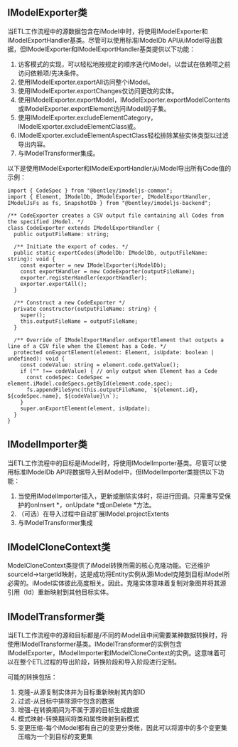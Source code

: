 ## IModelExporter类

当ETL工作流程中的源数据包含在iModel中时，将使用IModelExporter和IModelExportHandler基类。尽管可以使用标准IModelDb API从iModel导出数据，但IModelExporter和IModelExportHandler基类提供以下功能：

1. 访客模式的实现，可以轻松地按规定的顺序迭代iModel，以尝试在依赖项之前访问依赖项/先决条件。
2. 使用IModelExporter.exportAll访问整个iModel。
3. 使用IModelExporter.exportChanges仅访问更改的实体。
4. 使用IModelExporter.exportModel，IModelExporter.exportModelContents或IModelExporter.exportElement访问iModel的子集。
5. 使用IModelExporter.excludeElementCategory，IModelExporter.excludeElementClass或。
6. IModelExporter.excludeElementAspectClass轻松排除某些实体类型以过滤导出内容。
7. 与IModelTransformer集成。

以下是使用IModelExporter和IModelExportHandler从iModel导出所有Code值的示例：

    import { CodeSpec } from "@bentley/imodeljs-common";
    import { Element, IModelDb, IModelExporter, IModelExportHandler, IModelJsFs as fs, SnapshotDb } from "@bentley/imodeljs-backend";

    /** CodeExporter creates a CSV output file containing all Codes from the specified iModel. */
    class CodeExporter extends IModelExportHandler {
      public outputFileName: string;

      /** Initiate the export of codes. */
      public static exportCodes(iModelDb: IModelDb, outputFileName: string): void {
        const exporter = new IModelExporter(iModelDb);
        const exportHandler = new CodeExporter(outputFileName);
        exporter.registerHandler(exportHandler);
        exporter.exportAll();
      }

      /** Construct a new CodeExporter */
      private constructor(outputFileName: string) {
        super();
        this.outputFileName = outputFileName;
      }

      /** Override of IModelExportHandler.onExportElement that outputs a line of a CSV file when the Element has a Code. */
      protected onExportElement(element: Element, isUpdate: boolean | undefined): void {
        const codeValue: string = element.code.getValue();
        if ("" !== codeValue) { // only output when Element has a Code
          const codeSpec: CodeSpec = element.iModel.codeSpecs.getById(element.code.spec);
          fs.appendFileSync(this.outputFileName, `${element.id}, ${codeSpec.name}, ${codeValue}\n`);
        }
        super.onExportElement(element, isUpdate);
      }
    }

## IModelImporter类

当ETL工作流程中的目标是iModel时，将使用IModelImporter基类。尽管可以使用标准IModelDb API将数据导入到iModel中，但IModelImporter类提供以下功能：

1. 当使用IModelImporter插入，更新或删除实体时，将进行回调。只需重写受保护的onInsert \*，onUpdate \*或onDelete \*方法。
2. （可选）在导入过程中自动扩展IModel.projectExtents
3. 与IModelTransformer集成

## IModelCloneContext类

ModelCloneContext类提供了iModel转换所需的核心克隆功能。它还维护sourceId-&gt;targetId映射，这是成功将Entity实例从源iModel克隆到目标iModel所必需的。iModel实体彼此高度相关。因此，克隆实体意味着复制对象图并将其源引用（Id）重新映射到其他目标实体。

## IModelTransformer类

当ETL工作流程中的源和目标都是/不同的iModel且中间需要某种数据转换时，将使用IModelTransformer基类。IModelTransformer的实例包含IModelExporter，IModelImporter和IModelCloneContext的实例。这意味着可以在整个ETL过程的导出阶段，转换阶段和导入阶段进行定制。

可能的转换包括：

1. 克隆-从源复制实体并为目标重新映射其内部ID
2. 过滤-从目标中排除源中包含的数据
3. 增强-在转换期间为不属于源的目标生成数据
4. 模式映射-转换期间将类和属性映射到新模式
5. 变更压缩-每个iModel都有自己的变更分类帐，因此可以将源中的多个变更集压缩为一个到目标的变更集



